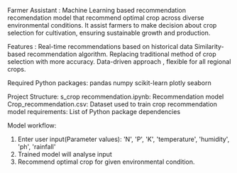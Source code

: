 Farmer Assistant : Machine Learning based recommendation recomendation model that recommend optimal crop across diverse environmental conditions. 
It assist farmers to make decision about crop selection for cultivation, ensuring sustainable growth and production. 

Features :
Real-time recommendations based on historical data
Similarity-based recommendation algorithm. 
Replacing traditional method of crop selection with more accuracy.
Data-driven approach , flexible for all regional crops.

Required Python packages:
pandas
numpy
scikit-learn
plotly
seaborn

Project Structure:
s_crop recommendation.ipynb: Recommendation model
Crop_recommendation.csv: Dataset used to train crop recommendation model
requirements: List of Python package dependencies

Model workflow:
1. Enter user input(Parameter values): 'N', 'P', 'K', 'temperature', 'humidity', 'ph', 'rainfall'
2. Trained model will analyse input
3. Recommend optimal crop for given environmental condition.


